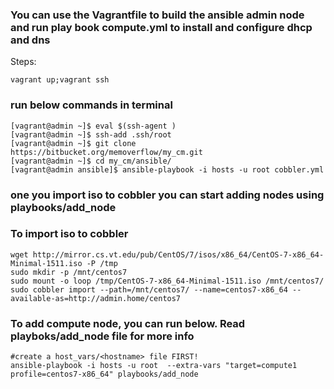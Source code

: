 ### You can use the Vagrantfile to build the ansible admin node and run play book compute.yml to install and configure dhcp and dns
Steps:

```
vagrant up;vagrant ssh
```
### run below commands in terminal

```
[vagrant@admin ~]$ eval $(ssh-agent )
[vagrant@admin ~]$ ssh-add .ssh/root 
[vagrant@admin ~]$ git clone https://bitbucket.org/memoverflow/my_cm.git
[vagrant@admin ~]$ cd my_cm/ansible/
[vagrant@admin ansible]$ ansible-playbook -i hosts -u root cobbler.yml 
```
### one you import iso to cobbler you can start adding nodes using playbooks/add_node

### To import iso to cobbler
```
wget http://mirror.cs.vt.edu/pub/CentOS/7/isos/x86_64/CentOS-7-x86_64-Minimal-1511.iso -P /tmp
sudo mkdir -p /mnt/centos7
sudo mount -o loop /tmp/CentOS-7-x86_64-Minimal-1511.iso /mnt/centos7/
sudo cobbler import --path=/mnt/centos7/ --name=centos7-x86_64 --available-as=http://admin.home/centos7
``` 

### To add compute node, you can run below. Read playboks/add_node file for more info

```
#create a host_vars/<hostname> file FIRST!
ansible-playbook -i hosts -u root  --extra-vars "target=compute1 profile=centos7-x86_64" playbooks/add_node
```

